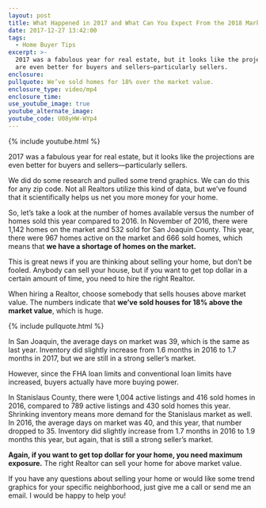 ```yaml
---
layout: post
title: What Happened in 2017 and What Can You Expect From the 2018 Market?
date: 2017-12-27 13:42:00
tags:
  - Home Buyer Tips
excerpt: >-
  2017 was a fabulous year for real estate, but it looks like the projections
  are even better for buyers and sellers—particularly sellers.
enclosure:
pullquote: We’ve sold homes for 18% over the market value.
enclosure_type: video/mp4
enclosure_time:
use_youtube_image: true
youtube_alternate_image:
youtube_code: U08yHW-WYp4
---
```



{% include youtube.html %}

2017 was a fabulous year for real estate, but it looks like the projections are even better for buyers and sellers—particularly sellers. &nbsp;

We did do some research and pulled some trend graphics. We can do this for any zip code. Not all Realtors utilize this kind of data, but we’ve found that it scientifically helps us net you more money for your home.

So, let’s take a look at the number of homes available versus the number of homes sold this year compared to 2016. In November of 2016, there were 1,142 homes on the market and 532 sold for San Joaquin County. This year, there were 967 homes active on the market and 666 sold homes, which means that **we have a shortage of homes on the market.**

This is great news if you are thinking about selling your home, but don’t be fooled. Anybody can sell your house, but if you want to get top dollar in a certain amount of time, you need to hire the right Realtor.

When hiring a Realtor, choose somebody that sells houses above market value. The numbers indicate that **we’ve sold houses for 18% above the market value**, which is huge.

{% include pullquote.html %}

In San Joaquin, the average days on market was 39, which is the same as last year. Inventory did slightly increase from 1.6 months in 2016 to 1.7 months in 2017, but we are still in a strong seller’s market.

However, since the FHA loan limits and conventional loan limits have increased, buyers actually have more buying power.

In Stanislaus County, there were 1,004 active listings and 416 sold homes in 2016, compared to 789 active listings and 430 sold homes this year. Shrinking inventory means more demand for the Stanislaus market as well. In 2016, the average days on market was 40, and this year, that number dropped to 35. Inventory did slightly increase from 1.7 months in 2016 to 1.9 months this year, but again, that is still a strong seller’s market.

**Again, if you want to get top dollar for your home, you need maximum exposure.** The right Realtor can sell your home for above market value.

If you have any questions about selling your home or would like some trend graphics for your specific neighborhood, just give me a call or send me an email. I would be happy to help you!